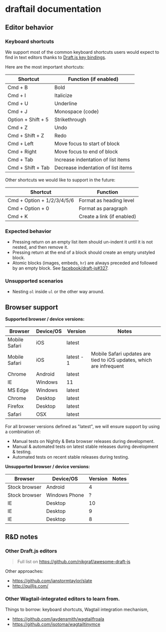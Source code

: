 draftail documentation
======================

## Editor behavior

### Keyboard shortcuts

We support most of the common keyboard shortcuts users would expect to find in text editors thanks to [Draft.js key bindings](https://facebook.github.io/draft-js/docs/advanced-topics-key-bindings.html).

Here are the most important shortcuts:

|Shortcut|Function (if enabled)|
|--------|--------|
|Cmd + B | Bold |
|Cmd + I | Italicize |
|Cmd + U | Underline |
|Cmd + J | Monospace (code) |
|Option + Shift + 5 | Strikethrough |
|Cmd + Z | Undo |
|Cmd + Shift + Z | Redo |
|Cmd + Left | Move focus to start of block |
|Cmd + Right | Move focus to end of block |
|Cmd + Tab |Increase indentation of list items |
|Cmd + Shift + Tab |Decrease indentation of list items |

Other shortcuts we would like to support in the future:

|Shortcut|Function|
|--------|--------|
|Cmd + Option + 1/2/3/4/5/6 | Format as heading level |
|Cmd + Option + 0 | Format as paragraph |
|Cmd + K  | Create a link (if enabled) |

### Expected behavior

- Pressing return on an empty list item should un-indent it until it is not nested, and then remove it.
- Pressing return at the end of a block should create an empty unstyled block.
- Atomic blocks (images, embeds, `hr`) are always preceded and followed by an empty block. See [facebook/draft-js#327](https://github.com/facebook/draft-js/issues/327).

### Unsupported scenarios

- Nesting `ol` inside `ul` or the other way around.

## Browser support

**Supported browser / device versions:**

| Browser | Device/OS | Version | Notes |
|---------|-----------|---------|-------|
| Mobile Safari | iOS | latest ||
| Mobile Safari | iOS | latest - 1 | Mobile Safari updates are tied to iOS updates, which are infrequent |
| Chrome | Android | latest ||
| IE | Windows | 11 ||
| MS Edge | Windows | latest ||
| Chrome | Desktop | latest ||
| Firefox | Desktop | latest ||
| Safari | OSX | latest ||

For all browser versions defined as "latest", we will ensure support by using a combination of:

- Manual tests on Nightly & Beta browser releases during development.
- Manual & automated tests on latest stable releases during development & testing.
- Automated tests on recent stable releases during testing.

**Unsupported browser / device versions:**

| Browser | Device/OS | Version | Notes |
|---------|-----------|---------|-------|
| Stock browser | Android | 4 |  |
| Stock browser | Windows Phone | ? |  |
| IE | Desktop | 10 |  |
| IE | Desktop | 9 |  |
| IE | Desktop | 8 |  |

## R&D notes

### Other Draft.js editors

> Full list on https://github.com/nikgraf/awesome-draft-js

Other approaches:

- https://github.com/ianstormtaylor/slate
- http://quilljs.com/

### Other Wagtail-integrated editors to learn from.

Things to borrow: keyboard shortcuts, Wagtail integration mechanism,

- https://github.com/jaydensmith/wagtailfroala
- https://github.com/isotoma/wagtailtinymce
